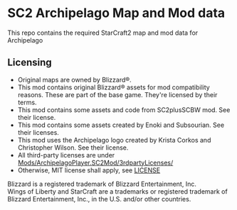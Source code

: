 # SC2 Archipelago Map and Mod data
This repo contains the required StarCraft2 map and mod data for Archipelago

## Licensing
- Original maps are owned by Blizzard®.
- This mod contains original Blizzard® assets for mod compatibility reasons.
    These are part of the base game. 
    They're licensed by their terms.
- This mod contains some assets and code from SC2plusSCBW mod. See their license.
- This mod contains some assets created by Enoki and Subsourian. See their licenses.
- This mod uses the Archipelago logo created by Krista Corkos and Christopher Wilson. See their license.
- All third-party licenses are under [Mods/ArchipelagoPlayer.SC2Mod/3rdpartyLicenses/](Mods/ArchipelagoPlayer.SC2Mod/3rdpartyLicenses/)
- Otherwise, MIT license shall apply, see [LICENSE](LICENSE)

Blizzard is a registered trademark of Blizzard Entertainment, Inc.  
Wings of Liberty and StarCraft are a trademarks or registered trademark of Blizzard Entertainment, Inc., in the U.S. and/or other countries.